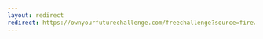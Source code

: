 ```yaml
---
layout: redirect
redirect: https://ownyourfuturechallenge.com/freechallenge?source=firewalkersreg&a=1899
---
```

